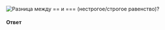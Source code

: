 ![Разница между == и === (нестрогое/строгое равенство)?](https://youtu.be/ycYp7CYOnO0?t=529)

#### Ответ
